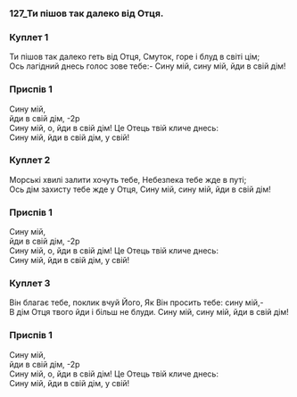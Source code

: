 ### 127_Ти пішов так далеко від Отця.
### Куплет 1
Ти пішов так далеко геть від Отця, Смуток, горе і блуд в світі цім;<br/>Ось лагідний днесь голос зове тебе:- Сину мій, сину мій, йди в свій дім!
### Приспів 1
Сину мій, <br/>йди в свій дім, -2р<br/>Сину мій, о, йди в свій дім!  Це Отець твій кличе днесь: <br/>Сину мій, йди в свій дім, у свій!
### Куплет 2
Морські хвилі залити хочуть тебе, Небезпека тебе жде в путі; <br/>Ось дім захисту тебе жде у Отця, Сину мій, сину мій, йди в свій дім!
### Приспів 1
Сину мій, <br/>йди в свій дім, -2р<br/>Сину мій, о, йди в свій дім! Це Отець твій кличе днесь: <br/>Сину мій, йди в свій дім, у свій!
### Куплет 3
Він благає тебе, поклик вчуй Його, Як Він просить тебе: сину мій,-<br/>В дім Отця твого йди і більш не блуди. Сину мій, сину мій, йди в свій дім!
### Приспів 1
Сину мій, <br/>йди в свій дім, -2р<br/>Сину мій, о, йди в свій дім! Це Отець твій кличе днесь: <br/>Сину мій, йди в свій дім, у свій!
